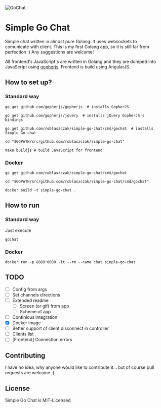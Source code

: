 ![GoChat](https://github.com/roblaszczak/simple-go-chat/blob/master/public/logo.png?raw=true)

# Simple Go Chat

Simple chat written in almost pure Golang. It uses websockets to comunicate with client. This is my first Golang app, so
it is still far from perfection :) Any suggestions are welcome!

All frontend's JavaScript's are written in Golang and they are dumped into JavaScript using 
[gopherjs](https://github.com/gopherjs/gopherjs). Frontend is build using AngularJS.

## How to set up?

### Standard way

    go get github.com/gopherjs/gopherjs  # installs GopherJS
    
    go get github.com/gopherjs/jquery  # installs jQuery GopherJS's bindings
    
    go get github.com/roblaszczak/simple-go-chat/cmd/gochat  # installs Simple Go chat
    
    cd "$GOPATH/src/github.com/roblaszczak/simple-go-chat"
    
    make buildjs # build JavaScript for frontend


### Docker
    
    go get github.com/roblaszczak/simple-go-chat/cmd/gochat
    
    cd "$GOPATH/src/github.com/roblaszczak/simple-go-chat/cmd/gochat"
    
    docker build -t simple-go-chat .

## How to run

### Standard way

Just execute

    gochat
    
### Docker

    docker run -p 8080:8080 -it --rm --name chat simple-go-chat

## TODO

- [ ] Config from args
- [ ] Set channels directions
- [ ] Extended readme
  - [ ] Screen (or gif) from app
  - [ ] Scheme of app
- [ ] Continious integration
- [x] Docker image
- [ ] Better support of client disconnect in controller
- [ ] Clients list
- [ ] [Frontend] Connection errors

## Contributing

I have no idea, why anyone would like to contribute it... but of course pull requests are welcome ;)

## License

Simple Go Chat is MIT-Licensed
